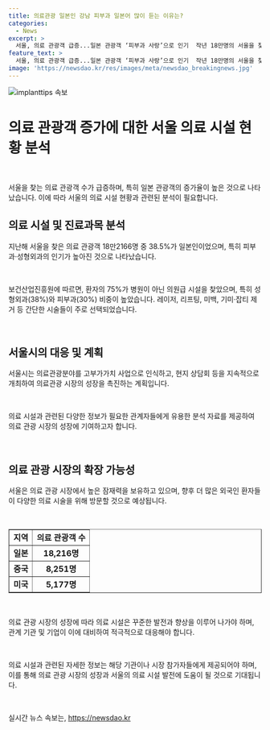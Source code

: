```yaml
---
title: 의료관광 일본인 강남 피부과 일본어 많이 듣는 이유는?
categories:
  - News
excerpt: >
  서울, 의료 관광객 급증...일본 관광객 ‘피부과 사랑’으로 인기  작년 18만명의 서울을 찾은 의료 관광객 중 2,030년 기준으로 피부과와 성형외과가 인기를 끌고 있다. 특히 일본 관광객의 증가가 두드러지며, 지난해 의료 관광객은 이전년도 대비 9.3배 증가한 18만 2,166명으로 기록됐다. 피부과와 성형외과에서의 간단한 시술에 관심을 보이는 이들은 1~2시간 내에 끝나는 100만원 이하의 시술을 선호하며, 이러한 트렌드에 맞춰 서울시는 의료 관광 분야를 관광시장의 성장을 주도하는 고부가가치 사업으로 채택할 계획이다.
feature_text: >
  서울, 의료 관광객 급증...일본 관광객 ‘피부과 사랑’으로 인기  작년 18만명의 서울을 찾은 의료 관광객 중 2,030년 기준으로 피부과와 성형외과가 인기를 끌고 있다. 특히 일본 관광객의 증가가 두드러지며, 지난해 의료 관광객은 이전년도 대비 9.3배 증가한 18만 2,166명으로 기록됐다. 피부과와 성형외과에서의 간단한 시술에 관심을 보이는 이들은 1~2시간 내에 끝나는 100만원 이하의 시술을 선호하며, 이러한 트렌드에 맞춰 서울시는 의료 관광 분야를 관광시장의 성장을 주도하는 고부가가치 사업으로 채택할 계획이다.
image: 'https://newsdao.kr/res/images/meta/newsdao_breakingnews.jpg'
---
```


<p><img src="https://newsdao.kr/res/images/meta/newsdao_breakingnews.jpg" alt="implanttips 속보" /></p>

<h1 data-ke-size="size26"><b>의료 관광객 증가에 대한 서울 의료 시설 현황 분석</b></h1>

<p data-ke-size="size16">&nbsp;</p>

<p>서울을 찾는 의료 관광객 수가 급증하며, 특히 일본 관광객의 증가율이 높은 것으로 나타났습니다. 이에 따라 서울의 의료 시설 현황과 관련된 분석이 필요합니다. </p>

<h2 data-ke-size="size26">의료 시설 및 진료과목 분석</h2>

<p data-ke-size="size16">지난해 서울을 찾은 의료 관광객 18만2166명 중 38.5%가 일본인이었으며, 특히 피부과·성형외과의 인기가 높아진 것으로 나타났습니다.</p>

<p data-ke-size="size16">&nbsp;</p>

<p data-ke-size="size16">보건산업진흥원에 따르면, 환자의 75%가 병원이 아닌 의원급 시설을 찾았으며, 특히 성형외과(38%)와 피부과(30%) 비중이 높았습니다. 레이저, 리프팅, 미백, 기미·잡티 제거 등 간단한 시술들이 주로 선택되었습니다.</p>

<p data-ke-size="size16">&nbsp;</p>

<h2 data-ke-size="size26">서울시의 대응 및 계획</h2>

<p data-ke-size="size16">서울시는 의료관광분야를 고부가가치 사업으로 인식하고, 현지 상담회 등을 지속적으로 개최하여 의료관광 시장의 성장을 촉진하는 계획입니다.</p>

<p data-ke-size="size16">&nbsp;</p>

<p data-ke-size="size16">의료 시설과 관련된 다양한 정보가 필요한 관계자들에게 유용한 분석 자료를 제공하여 의료 관광 시장의 성장에 기여하고자 합니다.</p>

<p data-ke-size="size16">&nbsp;</p>

<h2 data-ke-size="size26">의료 관광 시장의 확장 가능성</h2>

<p data-ke-size="size16">서울은 의료 관광 시장에서 높은 잠재력을 보유하고 있으며, 향후 더 많은 외국인 환자들이 다양한 의료 시술을 위해 방문할 것으로 예상됩니다.</p>

<p data-ke-size="size16">&nbsp;</p>

<div>
  <table border="1" style="width: 100%;">
    <tbody>
      <tr>
        <td style="text-align: center; height: 17px;"><b>지역</b></td>
        <td style="text-align: center; height: 17px;"><b>의료 관광객 수</b></td>
      </tr>
      <tr>
        <td style="text-align: center; height: 17px;"><b>일본</b></td>
        <td style="text-align: center; height: 17px;"><b>18,216명</b></td>
      </tr>
      <tr>
        <td style="text-align: center; height: 17px;"><b>중국</b></td>
        <td style="text-align: center; height: 17px;"><b>8,251명</b></td>
      </tr>
      <tr>
        <td style="text-align: center; height: 17px;"><b>미국</b></td>
        <td style="text-align: center; height: 17px;"><b>5,177명</b></td>
      </tr>
    </tbody>
  </table>
</div>

<p data-ke-size="size16">&nbsp;</p>

<p data-ke-size="size16">의료 관광 시장의 성장에 따라 의료 시설은 꾸준한 발전과 향상을 이루어 나가야 하며, 관계 기관 및 기업이 이에 대비하여 적극적으로 대응해야 합니다.</p>

<p data-ke-size="size16">&nbsp;</p>

<p data-ke-size="size16">의료 시설과 관련된 자세한 정보는 해당 기관이나 시장 참가자들에게 제공되어야 하며, 이를 통해 의료 관광 시장의 성장과 서울의 의료 시설 발전에 도움이 될 것으로 기대됩니다.</p>

<p data-ke-size="size16">&nbsp;</p>
실시간 뉴스 속보는, <a href="https://newsdao.kr" rel="dofollow">https://newsdao.kr</a>


